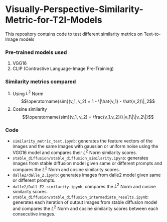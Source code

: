 # Visually-Perspective-Similarity-Metric-for-T2I-Models

This repository contains code to test different similarity metrics on Text-to-Image models

### Pre-trained models used

1. VGG16
2. CLIP (Contrastive Language-Image Pre-Training)

### Similarity metrics compared

1. Using $L^2$ Norm
$$\operatorname{sim}(v_1, v_2) = 1 - \|\hat{v_1} - \hat{v_2}\|_2$$
2. Cosine similarity
$$\operatorname{sim}(v_1, v_2) = \frac{v_1.v_2}{\|v_1\|\|v_2\|}$$

### Code
* `similarity_metric_test.ipynb`: generates the feature vectors of the images and the same images with gaussian or uniform noise using the VGG16 model and compares their $L^2$ Norm similarity scores.
* `stable_diffusion/stable_diffusion_similarity.ipynb`: generates images from stable diffusion model given same or different prompts and compares the $L^2$ Norm and cosine similarity scores.
* `dalle2/dalle_2.ipynb`: generates images from dalle2 model given same or different prompts.
* `dalle2/Dall_E2_similarity.ipynb`: compares the $L^2$ Norm and cosine similarity scores.
* `stable_diffusion/stable_diffusion_intermediate_results.ipynb`: generates each iteration of output images from stable diffusion model and compares the $L^2$ Norm and cosine similarity scores between each consecutive images.

